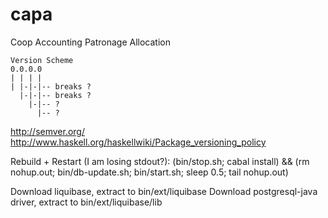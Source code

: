 capa
====

Coop Accounting Patronage Allocation


    Version Scheme
    0.0.0.0
    | | | |
    | |-|-|-- breaks ?
      |-|-|-- breaks ? 
        |-|-- ? 
          |-- ? 

http://semver.org/
http://www.haskell.org/haskellwiki/Package_versioning_policy


Rebuild + Restart (I am losing stdout?): 
(bin/stop.sh; cabal install) && (rm nohup.out; bin/db-update.sh; bin/start.sh; sleep 0.5; tail nohup.out)


Download liquibase, extract to bin/ext/liquibase 
Download postgresql-java driver, extract to bin/ext/liquibase/lib